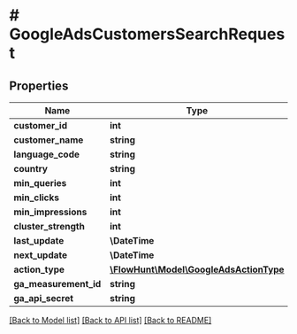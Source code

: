 # # GoogleAdsCustomersSearchRequest

## Properties

Name | Type | Description | Notes
------------ | ------------- | ------------- | -------------
**customer_id** | **int** |  | [optional]
**customer_name** | **string** |  | [optional]
**language_code** | **string** |  | [optional]
**country** | **string** |  | [optional]
**min_queries** | **int** |  | [optional]
**min_clicks** | **int** |  | [optional]
**min_impressions** | **int** |  | [optional]
**cluster_strength** | **int** |  | [optional]
**last_update** | **\DateTime** |  | [optional]
**next_update** | **\DateTime** |  | [optional]
**action_type** | [**\FlowHunt\Model\GoogleAdsActionType**](GoogleAdsActionType.md) |  | [optional]
**ga_measurement_id** | **string** |  | [optional]
**ga_api_secret** | **string** |  | [optional]

[[Back to Model list]](../../README.md#models) [[Back to API list]](../../README.md#endpoints) [[Back to README]](../../README.md)
